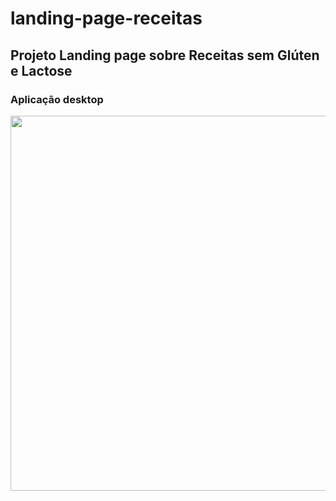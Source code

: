 # landing-page-receitas

## Projeto Landing page sobre Receitas sem Glúten e Lactose

### Aplicação desktop

<p align="center">
<img width="600" src="./src/img/aplicacao-desk.gif">
<p>
